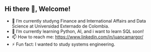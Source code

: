 ## Hi there 👋, Welcome!

- 🔭 I’m currently studyng Finance and International Affairs and Data Science at Universidad Externado de Colombia.
- 🌱 I’m currently learning Python, AI, and i want to learn SQL soon!
- 📫 How to reach me: https://www.linkedin.com/in/juancamargor/
- ⚡ Fun fact: I wanted to study systems engineering.
